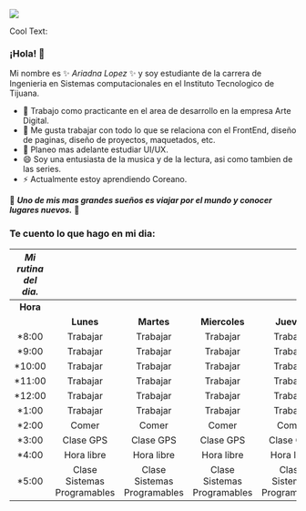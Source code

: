 ![](https://images.cooltext.com/5465530.png)

<a href="http://cooltext.com" target="_top"><img src="https://cooltext.com/images/ct_pixel.gif" width="80" height="15" alt="Cool Text: Logo and Graphics Generator" border="0" /></a>

### ¡Hola! 👋

Mi nombre es ✨ *Ariadna Lopez* ✨ y soy estudiante de la carrera de Ingenieria en Sistemas computacionales 
en el Instituto Tecnologico de Tijuana.

- 🔭 Trabajo como practicante en el area de desarrollo en la empresa Arte Digital. 
- 🌱 Me gusta trabajar con todo lo que se relaciona con el FrontEnd, diseño de paginas, diseño de proyectos, maquetados, etc.
- 🤔 Planeo mas adelante estudiar UI/UX.
- 😄 Soy una entusiasta de la musica y de la lectura, asi como tambien de las series. 
- ⚡ Actualmente estoy aprendiendo Coreano. 

🌱 ***Uno de mis mas grandes sueños es viajar por el mundo y conocer lugares nuevos.*** 🌱

### Te cuento lo que hago en mi dia:

| ***Mi rutina del dia.*** |                               |                               |                               |                               |                               |
|:------------------:|:-----------------------------:|:-----------------------------:|:-----------------------------:|:-----------------------------:|:-----------------------------:|
|        **Hora**       |                               |                               |                               |                               |                               |
|                    |             **Lunes**             |             **Martes**            |           **Miercoles**          |            **Jueves**             |            **Viernes**            |
|        *8:00        |            Trabajar           |            Trabajar           |            Trabajar           |            Trabajar           |            Trabajar           |
|        *9:00        |            Trabajar           |            Trabajar           |            Trabajar           |            Trabajar           |            Trabajar           |
|        *10:00       |            Trabajar           |            Trabajar           |            Trabajar           |            Trabajar           |            Trabajar           |
|        *11:00       |            Trabajar           |            Trabajar           |            Trabajar           |            Trabajar           |            Trabajar           |
|        *12:00       |            Trabajar           |            Trabajar           |            Trabajar           |            Trabajar           |            Trabajar           |
|        *1:00        |            Trabajar           |            Trabajar           |            Trabajar           |            Trabajar           |            Trabajar           |
|        *2:00        |             Comer             |             Comer             |             Comer             |             Comer             |             Comer             |
|        *3:00        |           Clase GPS           |           Clase GPS           |           Clase GPS           |           Clase GPS           |           Clase GPS           |
|        *4:00        |           Hora libre          |           Hora libre          |           Hora libre          |           Hora libre          |           Hora libre          |
|        *5:00        | Clase Sistemas   Programables | Clase Sistemas   Programables | Clase Sistemas   Programables | Clase Sistemas   Programables | Clase Sistemas   Programables |
